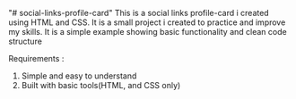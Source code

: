 "# social-links-profile-card" 
This is a social links profile-card i created using HTML and CSS. It is a small project i created to practice and improve my skills. It is a simple example showing basic functionality and clean code structure

Requirements :
1. Simple and easy to understand
2. Built with basic tools(HTML, and CSS only)
